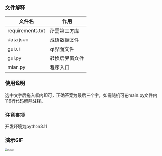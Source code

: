 ### 文件解释

| 文件名           | 作用           |
| ---------------- | -------------- |
| requirements.txt | 所需第三方库   |
| data.json        | 成语数据文件   |
| gui.ui           | qt界面文件     |
| gui.py           | 转换后界面文件 |
| mian.py          | 程序入口       |

### 使用说明

选中文字后拖入框内即可，正确答案为最后三个字，如需随机可在main.py文件内116行代码解除注释。

### 注意事项

开发环境为python3.11

### 演示GIF

<img src="./movie.gif" alt="movie" style="zoom:50%;" />
